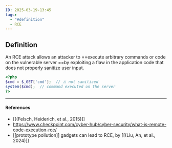 ```yaml
---
ID: 2025-03-19-13:45
tags:
  - "#definition"
  - RCE
---
```

## Definition

An RCE attack allows an attacker to ==execute arbitrary commands or code on the vulnerable server ==by exploiting a flaw in the application code that does not properly sanitize user input.

```php
<?php
$cmd = $_GET['cmd'];  // ⚠️ not sanitized
system($cmd);  // command executed on the server
?>
```

---
#### References
- [[(Felsch, Heiderich, et al., 2015)]]
- https://www.checkpoint.com/cyber-hub/cyber-security/what-is-remote-code-execution-rce/
- [[prototype pollution]] gadgets can lead to RCE, by [[(Liu, An, et al., 2024)]]